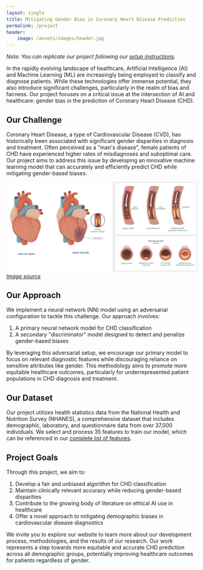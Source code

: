 ```yaml
---
layout: single 
title: Mitigating Gender Bias in Coronary Heart Disease Prediction
permalink: /project
header:
    image: /assets/images/header.jpg
---
```


*Note: You can replicate our project following our [setup instructions](/setup).*

In the rapidly evolving landscape of healthcare, Artificial Intelligence (AI) and Machine Learning (ML) are increasingly being employed to classify and diagnose patients. While these technologies offer immense potential, they also introduce significant challenges, particularly in the realm of bias and fairness. Our project focuses on a critical issue at the intersection of AI and healthcare: gender bias in the prediction of Coronary Heart Disease (CHD).

## Our Challenge

Coronary Heart Disease, a type of Cardiovascular Disease (CVD), has historically been associated with significant gender disparities in diagnosis and treatment. Often perceived as a "man's disease", female patients of CHD have experienced higher rates of misdiagnoses and suboptimal care. Our project aims to address this issue by developing an innovative machine learning model that can accurately and efficiently predict CHD while mitigating gender-based biases.

![CHD Diagram](/assets/images/heart-disease.png)
*[Image source](https://www.dinw.com/prioritize-your-heart-health-understanding-coronary-heart-disease-and-the-power-of-early-detection)*

## Our Approach

We implement a neural network (NN) model using an adversarial configuration to tackle this challenge. Our approach involves:

1. A primary neural network model for CHD classification
2. A secondary "discriminator" model designed to detect and penalize gender-based biases

By leveraging this adversarial setup, we encourage our primary model to focus on relevant diagnostic features while discouraging reliance on sensitive attributes like gender. This methodology aims to promote more equitable healthcare outcomes, particularly for underrepresented patient populations in CHD diagnosis and treatment.

## Our Dataset

Our project utilizes health statistics data from the National Health and Nutrition Survey (NHANES), a comprehensive dataset that includes demographic, laboratory, and questionnaire data from over 37,000 individuals. We select and process 35 features to train our model, which can be referenced in our [complete list of features](/project/features).

## Project Goals

Through this project, we aim to:

1. Develop a fair and unbiased algorithm for CHD classification
2. Maintain clinically relevant accuracy while reducing gender-based disparities
3. Contribute to the growing body of literature on ethical AI use in healthcare
4. Offer a novel approach to mitigating demographic biases in cardiovascular disease diagnostics

We invite you to explore our website to learn more about our development process, methodologies, and the results of our research. Our work represents a step towards more equitable and accurate CHD prediction across all demographic groups, potentially improving healthcare outcomes for patients regardless of gender.


